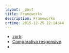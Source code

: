 ```yaml
---
layout: _post
title: Frameworks
description: Frameworks
crtime: 2015-12-25 22:14:44
---
```


* [zurb](http://foundation.zurb.com/).
* [Comparativa responsive](http://responsive.vermilion.com/compare.php).
* []()
